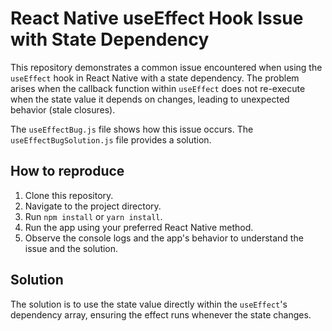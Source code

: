 # React Native useEffect Hook Issue with State Dependency

This repository demonstrates a common issue encountered when using the `useEffect` hook in React Native with a state dependency. The problem arises when the callback function within `useEffect` does not re-execute when the state value it depends on changes, leading to unexpected behavior (stale closures).

The `useEffectBug.js` file shows how this issue occurs.  The `useEffectBugSolution.js` file provides a solution.

## How to reproduce

1. Clone this repository.
2. Navigate to the project directory.
3. Run `npm install` or `yarn install`.
4. Run the app using your preferred React Native method.
5. Observe the console logs and the app's behavior to understand the issue and the solution.

## Solution

The solution is to use the state value directly within the `useEffect`'s dependency array, ensuring the effect runs whenever the state changes.